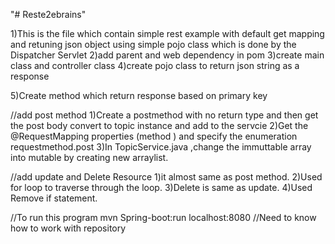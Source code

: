 "# Reste2ebrains" 

1)This is the file which contain simple rest example with default get mapping and retuning json object using simple pojo class which is done by the Dispatcher Servlet
2)add parent and web dependency in pom
3)create main class and controller class
4)create pojo class to return json string as a response


5)Create method which return response based on primary key


//add post method
1)Create a postmethod with no return type and then get the post body convert to topic instance and add to the servcie
2)Get the @RequestMapping properties (method ) and specify the enumeration requestmethod.post
3)In TopicService.java ,change the immuttable array into mutable by creating new arraylist.

//add update and Delete Resource
1)it almost same as post method.
2)Used for loop to traverse through the loop.
3)Delete is same as update.
4)Used Remove if statement.




//To run this program
mvn Spring-boot:run
localhost:8080
//Need to know how to work with repository
